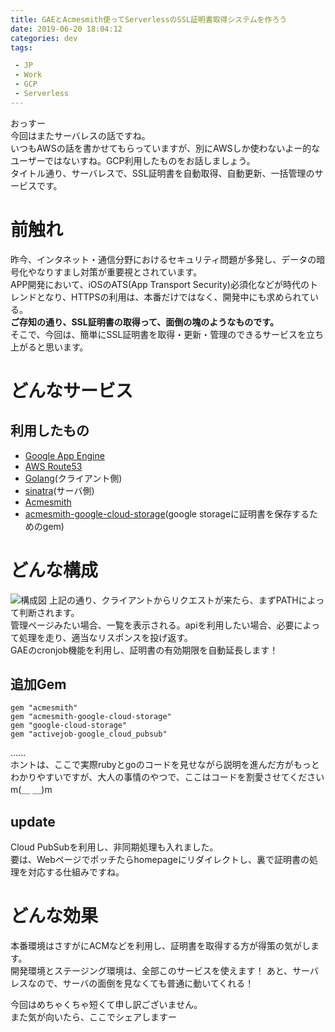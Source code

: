```yaml
---
title: GAEとAcmesmith使ってServerlessのSSL証明書取得システムを作ろう
date: 2019-06-20 18:04:12
categories: dev
tags:

 - JP
 - Work
 - GCP
 - Serverless
---
```


おっすー  
今回はまたサーバレスの話ですね。  
いつもAWSの話を書かせてもらっていますが、別にAWSしか使わないよー的なユーザーではないすね。GCP利用したものをお話しましょう。  
タイトル通り、サーバレスで、SSL証明書を自動取得、自動更新、一括管理のサービスです。
<!--more-->
# 前触れ
昨今、インタネット・通信分野におけるセキュリティ問題が多発し、データの暗号化やなりすまし対策が重要視とされています。  
APP開発において、iOSのATS(App Transport Security)必須化などが時代のトレンドとなり、HTTPSの利用は、本番だけではなく、開発中にも求められている。  
__ご存知の通り、SSL証明書の取得って、面倒の塊のようなものです。__  
そこで、今回は、簡単にSSL証明書を取得・更新・管理のできるサービスを立ち上がると思います。

# どんなサービス
## 利用したもの
- [Google App Engine](https://cloud.google.com/appengine/docs/whatisgoogleappengine?hl=ja)
- [AWS Route53](https://aws.amazon.com/jp/route53/)
- [Golang](https://github.com/golang/go)(クライアント側)
- [sinatra](https://github.com/sinatra/sinatra)(サーバ側)
- [Acmesmith](https://github.com/sorah/acmesmith)
- [acmesmith-google-cloud-storage](https://github.com/minimum2scp/acmesmith-google-cloud-storage)(google storageに証明書を保存するためのgem)

# どんな構成
![構成図](ssl.jpg)
上記の通り、クライアントからリクエストが来たら、まずPATHによって判断されます。  
管理ページみたい場合、一覧を表示される。apiを利用したい場合、必要によって処理を走り、適当なリスポンスを投げ返す。  
GAEのcronjob機能を利用し、証明書の有効期限を自動延長します！  

## 追加Gem
```
gem "acmesmith"
gem "acmesmith-google-cloud-storage"
gem "google-cloud-storage"
gem "activejob-google_cloud_pubsub"
```

......  
ホントは、ここで実際rubyとgoのコードを見せながら説明を進んだ方がもっとわかりやすいですが、大人の事情のやつで、ここはコードを割愛させてくださいm(＿ ＿)m

## update
Cloud PubSubを利用し、非同期処理も入れました。  
要は、Webページでポッチたらhomepageにリダイレクトし、裏で証明書の処理を対応する仕組みですね。

# どんな効果
本番環境はさすがにACMなどを利用し、証明書を取得する方が得策の気がします。  
開発環境とステージング環境は、全部このサービスを使えます！ 
あと、サーバレスなので、サーバの面倒を見なくても普通に動いてくれる！

今回はめちゃくちゃ短くて申し訳ございません。  
また気が向いたら、ここでシェアしますー